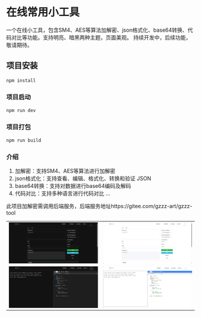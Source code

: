 # 在线常用小工具

一个在线小工具，包含SM4、AES等算法加解密、json格式化、base64转换、代码对比等功能。支持明亮、暗黑两种主题，页面美观。
持续开发中，后续功能，敬请期待。

## 项目安装

```bash
npm install
```

### 项目启动

```bash
npm run dev
```

### 项目打包

```bash
npm run build
```

### 介绍

1. 加解密：支持SM4、AES等算法进行加解密
2. json格式化：支持查看、编辑、格式化、转换和验证 JSON
3. base64转换：支持对数据进行base64编码及解码
4. 代码对比：支持多种语言进行代码对比
...

此项目加解密需调用后端服务，后端服务地址https://gitee.com/gzzz-art/gzzz-tool

|         |         |
|---------|---------|
| ![Image 1](/src/img/image1.png) | ![Image 2](/src/img/image2.png) |
| ![Image 3](/src/img/image3.png) | ![Image 4](/src/img/image4.png) |